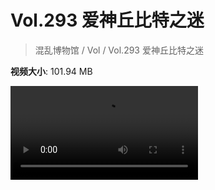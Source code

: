 # Vol.293 爱神丘比特之迷

> 混乱博物馆 / Vol / Vol.293 爱神丘比特之迷

**视频大小**: 101.94 MB

<div class="video"><video src="https://file.hsyhx.top/video/293.mp4" controls preload>🤔 您的浏览器不支持 video 标签</video></div>